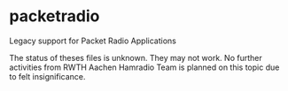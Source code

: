 # packetradio
Legacy support for Packet Radio Applications

The status of theses files is unknown. They may not work. No further activities from RWTH Aachen Hamradio Team is planned on this topic due to felt insignificance.
